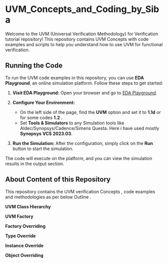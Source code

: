 # UVM_Concepts_and_Coding_by_Siba

Welcome to the UVM (Universal Verification Methodology) for Verification tutorial repository! 
This repository contains UVM Concepts with code examples and scripts to help you understand how to use UVM for functional verification. 

## Running the Code

To run the UVM code examples in this repository, you can use **EDA Playground**, an online simulation platform. Follow these steps to get started:

1. **Visit EDA Playground:**
   Open your browser and go to [EDA Playground](https://www.edaplayground.com).

2. **Configure Your Environment:**
   - On the left side of the page, find the **UVM** option and set it to **1.1d** or for some codes **1.2** .
   - Set **Tools & Simulators** to  any Simulation tools like Aldec/Synopsys/Cadence/Simens Questa. Here i have used mostly **Synopsys VCS 2023.03**. 

3. **Run the Simulation:**
   After the configuration, simply click on the **Run** button to start the simulation.

The code will execute on the platform, and you can view the simulation results in the output section.

## About Content of this Repository

This repository contains the UVM verification Concepts , code examples and methodologies as per below Outline . 

**UVM Class Hierarchy**

**UVM Factory**

**Factory Overriding**

**Type Override**

**Instance Override**

**Object Overriding**
